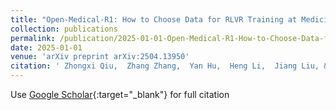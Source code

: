 ```yaml
---
title: "Open-Medical-R1: How to Choose Data for RLVR Training at Medicine Domain"
collection: publications
permalink: /publication/2025-01-01-Open-Medical-R1-How-to-Choose-Data-for-RLVR-Training-at-Medicine-Domain
date: 2025-01-01
venue: 'arXiv preprint arXiv:2504.13950'
citation: ' Zhongxi Qiu,  Zhang Zhang,  Yan Hu,  Heng Li,  Jiang Liu, &quot;Open-Medical-R1: How to Choose Data for RLVR Training at Medicine Domain.&quot; arXiv preprint arXiv:2504.13950, 2025.'
---
```

Use [Google Scholar](https://scholar.google.com/scholar?q=Open+Medical+R1:+How+to+Choose+Data+for+RLVR+Training+at+Medicine+Domain){:target="_blank"} for full citation
